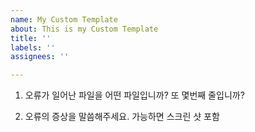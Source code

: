 ```yaml
---
name: My Custom Template
about: This is my Custom Template
title: ''
labels: ''
assignees: ''

---
```


1. 오류가 일어난 파일을 어떤 파일입니까? 또 몇번째 줄입니까?



2. 오류의 증상을 말씀해주세요. 가능하면 스크린 샷 포함
